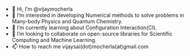 - 👋 Hi, I’m @vijaymocherla
- 👀 I’m interested in developing Numerical methods to solve problems in Many-body Physics and Quantum Chemistry. 
- 🌱 I’m currently learning about Configuration Interaction(CI). 
- 💞️ I’m looking to collaborate on open-source libraries for Scientific Computing and Machine Learning.
- 📫 How to reach me vijaysai(dot)mocherla(at)gmail.com

<!---
vijaymocherla/vijaymocherla is a ✨ special ✨ repository because its `README.md` (this file) appears on your GitHub profile.
You can click the Preview link to take a look at your changes.
--->
